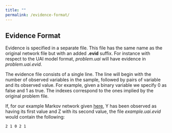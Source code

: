 ```yaml
---
title: ""
permalink: /evidence-format/
---
```


## Evidence Format
Evidence is specified in a separate file. This file has the same name as the original network file but with an added **.evid** suffix. For instance with respect to the UAI model format, _problem.uai_ will have evidence in _problem.uai.evid_.

The evidence file consists of a single line. The line will begin with the number of observed variables in the sample, followed by pairs of variable and its observed value. For example, given a binary variable we specify 0 as false and 1 as true. The indexes correspond to the ones implied by the original problem file.

If, for our example Markov network given [here](uaiformat.html), Y has been observed as having its first value and Z with its second value, the file _example.uai.evid_ would contain the following:

```
2 1 0 2 1
```
